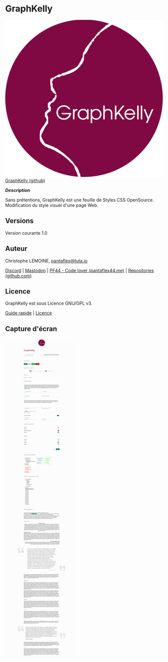 # GraphKelly

![GraphKelly](https://github.com/pantaflex44/GraphKelly/blob/main/graphkelly.png)
[GraphKelly (github)](https://github.com/pantaflex44/GraphKelly)

***Description***

Sans prétentions, GraphKelly est une feuille de Styles CSS OpenSource.
Modification du style visuel d'une page Web.



## Versions

Version courante 1.0



## Auteur

Christophe LEMOINE, [pantaflex@tuta.io](mailto:%20pantaflex@tuta.io?subject=GraphKelly)

[Discord](https://discord.com/users/829806043185676330/) | [Mastodon](https://mamot.fr/@pantaflex44) | [PF44 - Code lover (pantaflex44.me)](https://pantaflex44.me/) | [Repositories (github.com)](https://github.com/pantaflex44?tab=repositories)



## Licence

GraphKelly est sous Licence GNU/GPL v3.

[Guide rapide](https://www.gnu.org/licenses/quick-guide-gplv3.fr.html) | [Licence](https://www.gnu.org/licenses/gpl-3.0.fr.html)



## Capture d'écran

![Capture d'écran](https://github.com/pantaflex44/GraphKelly/blob/main/screenshot.png)
